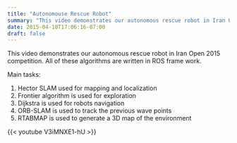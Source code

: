 ```yaml
---
title: "Autonomouse Rescue Robot"
summary: "This video demonstrates our autonomous rescue robot in Iran Open 2015 competition"
date: 2015-04-18T17:06:16-07:00
draft: false
---
```

This video demonstrates our autonomous rescue robot in Iran Open 2015 competition.
All of these algorithms are written in ROS frame work.

Main tasks:
1. Hector SLAM used for mapping and localization
2. Frontier algorithm is used for exploration
3. Dijkstra is used for robots navigation
4. ORB-SLAM is used to track the previous wave points
5. RTABMAP is used to generate a 3D map of the environment


{{< youtube V3iMNXE1-hU >}}
